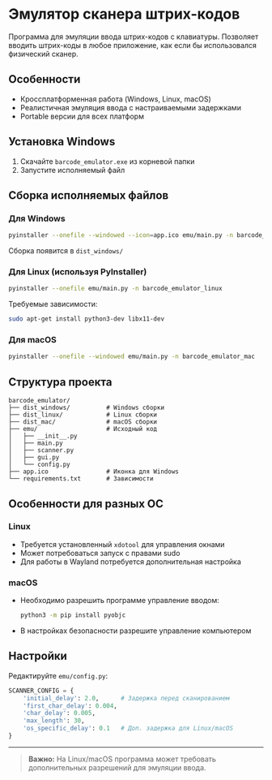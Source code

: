 # Эмулятор сканера штрих-кодов

Программа для эмуляции ввода штрих-кодов с клавиатуры. Позволяет вводить штрих-коды в любое приложение, как если бы использовался физический сканер.

## Особенности 

- Кроссплатформенная работа (Windows, Linux, macOS)
- Реалистичная эмуляция ввода с настраиваемыми задержками
- Portable версии для всех платформ

## Установка Windows

1. Скачайте `barcode_emulator.exe` из корневой папки 
2. Запустите исполняемый файл

 
## Сборка исполняемых файлов

### Для Windows
```bash
pyinstaller --onefile --windowed --icon=app.ico emu/main.py -n barcode_emulator
```
Сборка появится в `dist_windows/`

### Для Linux (используя PyInstaller)
```bash
pyinstaller --onefile emu/main.py -n barcode_emulator_linux
```
Требуемые зависимости:
```bash
sudo apt-get install python3-dev libx11-dev
```

### Для macOS
```bash
pyinstaller --onefile --windowed emu/main.py -n barcode_emulator_mac
```

## Структура проекта

```
barcode_emulator/
├── dist_windows/          # Windows сборки
├── dist_linux/            # Linux сборки
├── dist_mac/              # macOS сборки
├── emu/                   # Исходный код
│   ├── __init__.py
│   ├── main.py
│   ├── scanner.py
│   ├── gui.py
│   └── config.py
├── app.ico                # Иконка для Windows
└── requirements.txt       # Зависимости
```

## Особенности для разных ОС

### Linux
- Требуется установленный `xdotool` для управления окнами
- Может потребоваться запуск с правами sudo
- Для работы в Wayland потребуется дополнительная настройка

### macOS
- Необходимо разрешить программе управление вводом:
  ```bash
  python3 -m pip install pyobjc
  ```
- В настройках безопасности разрешите управление компьютером

## Настройки

Редактируйте `emu/config.py`:

```python
SCANNER_CONFIG = {
    'initial_delay': 2.0,      # Задержка перед сканированием
    'first_char_delay': 0.004, 
    'char_delay': 0.005,
    'max_length': 30,
    'os_specific_delay': 0.1   # Доп. задержка для Linux/macOS
}
```

---

> **Важно:** На Linux/macOS программа может требовать дополнительных разрешений для эмуляции ввода.